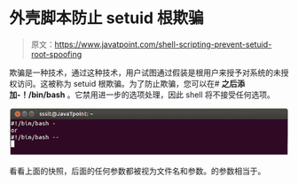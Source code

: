 # 外壳脚本防止 setuid 根欺骗

> 原文：<https://www.javatpoint.com/shell-scripting-prevent-setuid-root-spoofing>

欺骗是一种技术，通过这种技术，用户试图通过假装是根用户来授予对系统的未授权访问。这被称为 setuid 根欺骗。为了防止欺骗，您可以在# **之后添加-！/bin/bash** 。它禁用进一步的选项处理，因此 shell 将不接受任何选项。

![Linux Shell Scripting Prevent setuid root spoofing 1](img/d9c357a4099bcbd720f0b9d23030c8db.png)

看看上面的快照，后面的任何参数都被视为文件名和参数。的参数相当于。